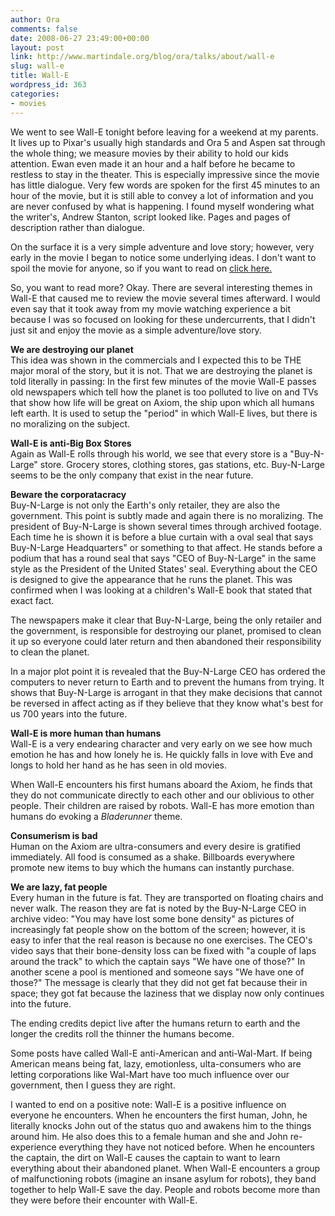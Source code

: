 ```yaml
---
author: Ora
comments: false
date: 2008-06-27 23:49:00+00:00
layout: post
link: http://www.martindale.org/blog/ora/talks/about/wall-e
slug: wall-e
title: Wall-E
wordpress_id: 363
categories:
- movies
---
```


We went to see Wall-E tonight before leaving for a weekend at my parents. It lives up to Pixar's usually high standards and Ora 5 and Aspen sat through the whole thing; we measure movies by their ability to hold our kids attention. Ewan even made it an hour and a half before he became to restless to stay in the theater. This is especially impressive since the movie has little dialogue. Very few words are spoken for the first 45 minutes to an hour of the movie, but it is still able to convey a lot of information and you are never confused by what is happening. I found myself wondering what the writer's, Andrew Stanton, script looked like. Pages and pages of description rather than dialogue.  
  
On the surface it is a very simple adventure and love story; however, very early in the movie I began to notice some underlying ideas. I don't want to spoil the movie for anyone, so if you want to read on [click here.](void;)  
  


  
So, you want to read more? Okay. There are several interesting themes in Wall-E that caused me to review the movie several times afterward. I would even say that it took away from my movie watching experience a bit because I was so focused on looking for these undercurrents, that I didn't just sit and enjoy the movie as a simple adventure/love story.   
  
**We are destroying our planet**  
This idea was shown in the commercials and I expected this to be THE major moral of the story, but it is not. That we are destroying the planet is told literally in passing: In the first few minutes of the movie Wall-E passes old newspapers which tell how the planet is too polluted to live on and TVs that show how life will be great on Axiom, the ship upon which all humans left earth. It is used to setup the "period" in which Wall-E lives, but there is no moralizing on the subject.  
  
**Wall-E is anti-Big Box Stores**  
Again as Wall-E rolls through his world, we see that every store is a "Buy-N-Large" store. Grocery stores, clothing stores, gas stations, etc. Buy-N-Large seems to be the only company that exist in the near future.  
  
**Beware the corporatacracy**  
Buy-N-Large is not only the Earth's only retailer, they are also the government. This point is subtly made and again there is no moralizing. The president of Buy-N-Large is shown several times through archived footage. Each time he is shown it is before a blue curtain with a oval seal that says Buy-N-Large Headquarters" or something to that affect. He stands before a podium that has a round seal that says "CEO of Buy-N-Large" in the same style as the President of the United States' seal. Everything about the CEO is designed to give the appearance that he runs the planet. This was confirmed when I was looking at a children's Wall-E book that stated that exact fact.  
  
The newspapers make it clear that Buy-N-Large, being the only retailer and the government, is responsible for destroying our planet, promised to clean it up so everyone could later return and then abandoned their responsibility to clean the planet.  
  
In a major plot point it is revealed that the Buy-N-Large CEO has ordered the computers to never return to Earth and to prevent the humans from trying. It shows that Buy-N-Large is arrogant in that they make decisions that cannot be reversed in affect acting as if they believe that they know what's best for us 700 years into the future.  
  
**Wall-E is more human than humans**  
Wall-E is a very endearing character and very early on we see how much emotion he has and how lonely he is. He quickly falls in love with Eve and longs to hold her hand as he has seen in old movies.  
  
When Wall-E encounters his first humans aboard the Axiom, he finds that they do not communicate directly to each other and our oblivious to other people. Their children are raised by robots. Wall-E has more emotion than humans do evoking a _Bladerunner_ theme.  
  
**Consumerism is bad**  
Human on the Axiom are ultra-consumers and every desire is gratified immediately. All food is consumed as a shake. Billboards everywhere promote new items to buy which the humans can instantly purchase.  
  
**We are lazy, fat people**  
Every human in the future is fat. They are transported on floating chairs and never walk. The reason they are fat is noted by the Buy-N-Large CEO in archive video: "You may have lost some bone density" as pictures of increasingly fat people show on the bottom of the screen; however, it is easy to infer that the real reason is because no one exercises. The CEO's video says that their bone-density loss can be fixed with "a couple of laps around the track" to which the captain says "We have one of those?" In another scene a pool is mentioned and someone says "We have one of those?" The message is clearly that they did not get fat because their in space; they got fat because the laziness that we display now only continues into the future.  
  
The ending credits depict live after the humans return to earth and the longer the credits roll the thinner the humans become.  
  
Some posts have called Wall-E anti-American and anti-Wal-Mart. If being American means being fat, lazy, emotionless, ulta-consumers who are letting corporations like Wal-Mart have too much influence over our government, then I guess they are right.  


  
  
I wanted to end on a positive note: Wall-E is a positive influence on everyone he encounters. When he encounters the first human, John, he literally knocks John out of the status quo and awakens him to the things around him. He also does this to a female human and she and John re-experience everything they have not noticed before. When he encounters the captain, the dirt on Wall-E causes the captain to want to learn everything about their abandoned planet. When Wall-E encounters a group of malfunctioning robots (imagine an insane asylum for robots), they band together to help Wall-E save the day. People and robots become more than they were before their encounter with Wall-E.
